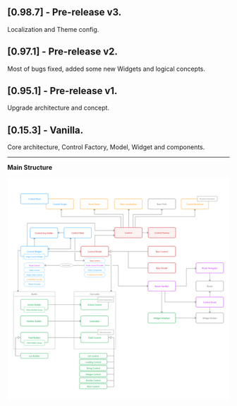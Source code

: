 ## [0.98.7] - Pre-release v3.
Localization and Theme config.
## [0.97.1] - Pre-release v2.
Most of bugs fixed, added some new Widgets and logical concepts.
## [0.95.1] - Pre-release v1.
Upgrade architecture and concept.
## [0.15.3] - Vanilla.
Core architecture, Control Factory, Model, Widget and components.

---

**Main Structure**

![Structure](https://raw.githubusercontent.com/RomanBase/flutter_control/master/doc/structure.png)
